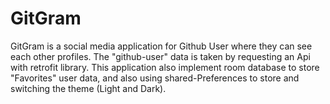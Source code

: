 # GitGram
GitGram is a social media application for Github User where they can see each other profiles. The "github-user" data is taken by requesting an Api with retrofit library. This application also implement room database to store "Favorites" user data, and also using shared-Preferences to store and switching the theme (Light and Dark).
